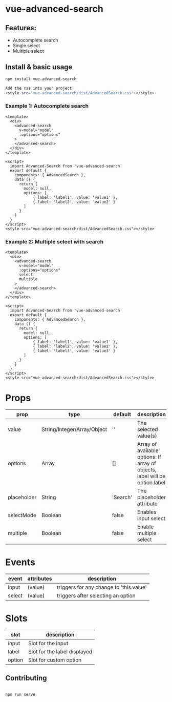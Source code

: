 # vue-advanced-search


## Features:
* Autocomplete search
* Single select
* Multiple select

## Install & basic usage

```bash
npm install vue-advanced-search

Add the css into your project 
<style src="vue-advanced-search/dist/AdvancedSearch.css"></style>
```

### Example 1: Autocomplete search
```vue
<template>
  <div>
    <advanced-search
      v-model="model"
      :options="options"
    >
    </advanced-search>
  </div>
</template>

<script>
  import Advanced-Search from 'vue-advanced-search'
  export default {
    components: { AdvancedSearch },
    data () {
      return {
        model: null,
        options: [
            { label: 'label1', value: 'value1' },
            { label: 'label2', value: 'value2' }
        ]
      }
    }
  }
</script>
<style src="vue-advanced-search/dist/AdvancedSearch.css"></style>
```

### Example 2: Multiple select with search
```vue
<template>
  <div>
    <advanced-search
      v-model="model"
      :options="options"
      select
      multiple
    >
    </advanced-search>
  </div>
</template>

<script>
  import Advanced-Search from 'vue-advanced-search'
  export default {
    components: { AdvancedSearch },
    data () {
      return {
        model: null,
        options: [
            { label: 'label1', value: 'value1' },
            { label: 'label2', value: 'value2' },
            { label: 'label3', value: 'value3' }
        ]
      }
    }
  }
</script>
<style src="vue-advanced-search/dist/AdvancedSearch.css"></style>
```

# Props

| prop             | type               | default                | description                                                                                                                                                                                              |
|------------------|--------------------|------------------------|----------------------------------------------------------------------------------------------------------------------------------------------------------------------------------------------------------|
| value            | String/Integer/Array/Object    | ''                     | The selected value(s)
| options          | Array                          | []                     | Array of available options: If array of objects, label will be option.label
| placeholder      | String                         | 'Search'               | The placeholder attribute
| selectMode       | Boolean                        | false                  | Enables input select
| multiple         | Boolean                        | false                  | Enable multiple select


# Events

| event           | attributes                                                        | description                                       |
|-----------------|----------------------------------------------------------------------------|---------------------------------------------------|
| input           | (value)                                                 | triggers for any change to 'this.value'
| select          | (value)                                                 | triggers after selecting an option

# Slots


| slot       | description                                                                     |
|------------|---------------------------------------------------------------------------------|
| input      | Slot for the input                                               
| label      | Slot for the label displayed                                                                         
| option     | Slot for custom option                                                                           


## Contributing

``` bash

npm run serve
